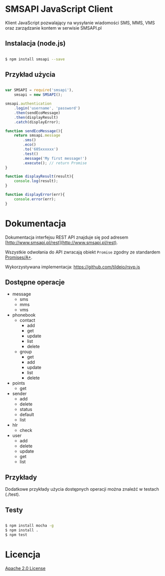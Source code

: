 # SMSAPI JavaScript Client

Klient JavaScript pozwalający na wysyłanie wiadomości SMS, MMS, VMS oraz zarządzanie kontem w serwisie SMSAPI.pl

## Instalacja (node.js)

```bash

$ npm install smsapi --save

```

## Przykład użycia

```javascript

var SMSAPI = require('smsapi'),
    smsapi = new SMSAPI();

smsapi.authentication
    .login('username', 'password')
    .then(sendEcoMessage)
    .then(displayResult)
    .catch(displayError);

function sendEcoMessage(){
    return smsapi.message
        .sms()
        .eco()
        .to('605xxxxxx')
        .test()
        .message('My first message!')
        .execute(); // return Promise
}

function displayResult(result){
    console.log(result);
}

function displayError(err){
    console.error(err);
}

```

# Dokumentacja

Dokumentacja interfejsu REST API znajduje się pod adresem [http://www.smsapi.pl/rest](http://www.smsapi.pl/rest).

Wszystkie odwołania do API zwracają obiekt `Promise` zgodny ze standardem [Promises/A+](https://promisesaplus.com).

Wykorzystywana implementacja: https://github.com/tildeio/rsvp.js

## Dostępne operacje

* message
    * sms
    * mms
    * vms
* phonebook
    * contact
        * add
        * get
        * update
        * list
        * delete
    * group
        * get
        * add
        * update
        * list
        * delete
* points
    * get
* sender
    * add
    * delete
    * status
    * default
    * list
* hlr
    * check
* user
    * add
    * delete
    * update
    * get
    * list

## Przykłady

Dodatkowe przykłady użycia dostępnych operacji można znaleźć w testach (./test).

## Testy

```bash

$ npm install mocha -g
$ npm install .
$ npm test

```

# Licencja

[Apache 2.0 License](LICENSE)
